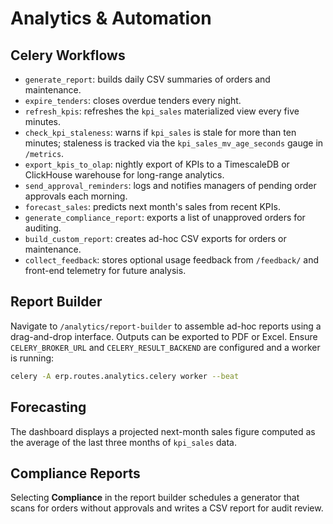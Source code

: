 # Analytics & Automation

## Celery Workflows
- `generate_report`: builds daily CSV summaries of orders and maintenance.
- `expire_tenders`: closes overdue tenders every night.
- `refresh_kpis`: refreshes the `kpi_sales` materialized view every five minutes.
- `check_kpi_staleness`: warns if `kpi_sales` is stale for more than ten minutes; staleness is tracked via the `kpi_sales_mv_age_seconds` gauge in `/metrics`.
- `export_kpis_to_olap`: nightly export of KPIs to a TimescaleDB or ClickHouse warehouse for long-range analytics.
- `send_approval_reminders`: logs and notifies managers of pending order approvals each morning.
- `forecast_sales`: predicts next month's sales from recent KPIs.
- `generate_compliance_report`: exports a list of unapproved orders for auditing.
- `build_custom_report`: creates ad-hoc CSV exports for orders or maintenance.
- `collect_feedback`: stores optional usage feedback from `/feedback/` and
  front-end telemetry for future analysis.

## Report Builder
Navigate to `/analytics/report-builder` to assemble ad-hoc reports using a drag-and-drop interface. Outputs can be exported to PDF or Excel. Ensure `CELERY_BROKER_URL`
and `CELERY_RESULT_BACKEND` are configured and a worker is running:

```bash
celery -A erp.routes.analytics.celery worker --beat
```

## Forecasting
The dashboard displays a projected next-month sales figure computed as the average of the last three months of `kpi_sales` data.

## Compliance Reports
Selecting **Compliance** in the report builder schedules a generator that scans for orders without approvals and writes a CSV report for audit review.
